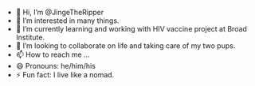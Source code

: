 - 👋 Hi, I’m @JingeTheRipper
- 👀 I’m interested in many things.
- 🌱 I’m currently learning and working with HIV vaccine project at Broad Institute. 
- 💞️ I’m looking to collaborate on life and taking care of my two pups.
- 📫 How to reach me ...
- 😄 Pronouns: he/him/his
- ⚡ Fun fact: I live like a nomad. 

<!---
JingeTheRipper/JingeTheRipper is a ✨ special ✨ repository because its `README.md` (this file) appears on your GitHub profile.
You can click the Preview link to take a look at your changes.
--->
